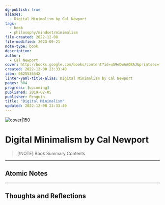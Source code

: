 ```yaml
---
dg-publish: true
aliases:
  - Digital Minimalism by Cal Newport
tags:
  - book
  - philosophy/mindset/minimalism
file-created: 2022-12-08
file-modified: 2023-09-21
note-type: book 
description: 
author:
  - Cal Newport
cover: http://books.google.com/books/content?id=uS9eDwAAQBAJ&printsec=frontcover&img=1&zoom=1&edge=curl&source=gbs_api
created: 2022-12-08 23:33:40
isbn: 052553654X 
linter-yaml-title-alias: Digital Minimalism by Cal Newport
pages: 304
progress: [upcoming]
published: 2019-02-05
publisher: Penguin
title: "Digital Minimalism"
updated: 2022-12-08 23:33:40
---
```


![cover|150](http://books.google.com/books/content?id=uS9eDwAAQBAJ&printsec=frontcover&img=1&zoom=1&edge=curl&source=gbs_api)

# Digital Minimalism by Cal Newport

> [!NOTE] Book Summary
> Contents

---

## Atomic Notes

---

## Thoughts and Reflections
